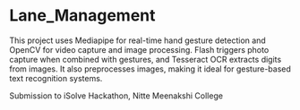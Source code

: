 # Lane_Management
This project uses Mediapipe for real-time hand gesture detection and OpenCV for video capture and image processing. Flash triggers photo capture when combined with gestures, and Tesseract OCR extracts digits from images. It also preprocesses images, making it ideal for gesture-based text recognition systems.

Submission to iSolve Hackathon, Nitte Meenakshi College



